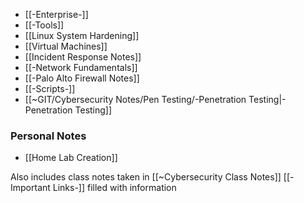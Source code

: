 - [[-Enterprise-]]
- [[-Tools]]
- [[Linux System Hardening]]
- [[Virtual Machines]]
- [[Incident Response Notes]]
- [[-Network Fundamentals]]
- [[-Palo Alto Firewall Notes]]
- [[-Scripts-]]
- [[~GIT/Cybersecurity Notes/Pen Testing/-Penetration Testing|-Penetration Testing]]
### Personal Notes
- [[Home Lab Creation]]


Also includes class notes taken in [[~Cybersecurity Class Notes]]
[[-Important Links-]] filled with information